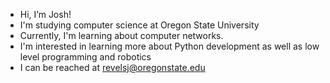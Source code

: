 - Hi, I’m Josh!
- I'm studying computer science at Oregon State University
- Currently, I'm learning about computer networks. 
- I'm interested in learning more about Python development as well as low level programming and robotics
- I can be reached at revelsj@oregonstate.edu


